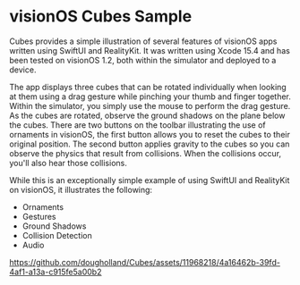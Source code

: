 # visionOS Cubes Sample

Cubes provides a simple illustration of several features of visionOS apps written using SwiftUI and RealityKit. It was written using Xcode 15.4 and has been tested on visionOS 1.2, both within the simulator and deployed to a device.

The app displays three cubes that can be rotated individually when looking at them using a drag gesture while pinching your thumb and finger together. Within the simulator, you simply use the mouse to perform the drag gesture. As the cubes are rotated, observe the ground shadows on the plane below the cubes. There are two buttons on the toolbar illustrating the use of ornaments in visionOS, the first button allows you to reset the cubes to their original position. The second button applies gravity to the cubes so you can observe the physics that result from collisions. When the collisions occur, you'll also hear those collisions.

While this is an exceptionally simple example of using SwiftUI and RealityKit on visionOS, it illustrates the following: 

- Ornaments
- Gestures
- Ground Shadows
- Collision Detection
- Audio

https://github.com/dougholland/Cubes/assets/11968218/4a16462b-39fd-4af1-a13a-c915fe5a00b2

